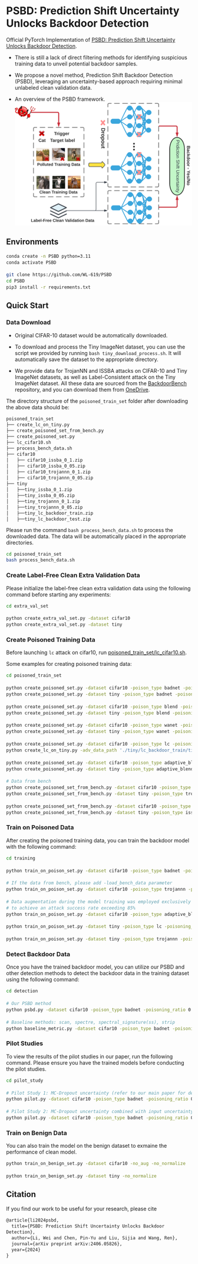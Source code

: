 # PSBD: Prediction Shift Uncertainty Unlocks Backdoor Detection 
Official PyTorch Implementation of [PSBD: Prediction Shift Uncertainty Unlocks Backdoor Detection](https://arxiv.org/abs/2406.05826).
* There is still a lack of direct filtering methods for identifying suspicious training data to unveil potential backdoor samples.
* We propose a novel method, Prediction Shift Backdoor Detection (PSBD), leveraging an uncertainty-based approach requiring minimal unlabeled clean validation data.

* An overview of the PSBD framework.
![PSBD](./images/PSBD.png)

## Environments
```bash
conda create -n PSBD python=3.11
conda activate PSBD

git clone https://github.com/WL-619/PSBD
cd PSBD
pip3 install -r requirements.txt
```

## Quick Start

### Data Download
- Original CIFAR-10 dataset would be automatically downloaded.

- To download and process the Tiny ImageNet dataset, you can use the script we provided by running `bash tiny_download_process.sh`. It will automatically save the dataset to the appropriate directory.

- We provide data for TrojanNN and ISSBA attacks on CIFAR-10 and Tiny ImageNet datasets, as well as Label-Consistent attack on the Tiny ImageNet dataset. All these data are sourced from the [BackdoorBench](https://github.com/SCLBD/BackdoorBench) repository, and you can download them from [OneDrive](https://1drv.ms/f/s!Ajixv2f3vMZfgQxLlGK26T5r5Qa1?e=3ldNAS).

The directory structure of the `poisoned_train_set` folder after downloading the above data should be:

```
poisoned_train_set
├── create_lc_on_tiny.py
├── create_poisoned_set_from_bench.py
├── create_poisoned_set.py
├── lc_cifar10.sh
├── process_bench_data.sh
├── cifar10
│   ├── cifar10_issba_0_1.zip
│   ├── cifar10_issba_0_05.zip
│   ├── cifar10_trojannn_0_1.zip
│   ├── cifar10_trojannn_0_05.zip
├── tiny
│   ├──tiny_issba_0_1.zip
│   ├──tiny_issba_0_05.zip
│   ├──tiny_trojannn_0_1.zip
│   ├──tiny_trojannn_0_05.zip
│   ├──tiny_lc_backdoor_train.zip
│   ├──tiny_lc_backdoor_test.zip
```

Please run the command `bash process_bench_data.sh` to process the downloaded data. The data will be automatically placed in the appropriate directories.
```bash
cd poisoned_train_set
bash process_bench_data.sh
```

### Create Label-Free Clean Extra Validation Data
Please initialize the label-free clean extra validation data using the following command before starting any experiments:
```bash
cd extra_val_set

python create_extra_val_set.py -dataset cifar10
python create_extra_val_set.py -dataset tiny
```

### Create Poisoned Training Data
Before launching `lc` attack on cifar10, run [poisoned_train_set/lc_cifar10.sh](/poisoned_train_set/lc_cifar10.sh).

Some examples for creating poisoned training data:
```bash
cd poisoned_train_set

python create_poisoned_set.py -dataset cifar10 -poison_type badnet -poisoning_ratio 0.1 
python create_poisoned_set.py -dataset tiny -poison_type badnet -poisoning_ratio 0.1

python create_poisoned_set.py -dataset cifar10 -poison_type blend -poisoning_ratio 0.1 -alpha 0.2
python create_poisoned_set.py -dataset tiny -poison_type blend -poisoning_ratio 0.1 -alpha 0.2

python create_poisoned_set.py -dataset cifar10 -poison_type wanet -poisoning_ratio 0.1 -cover_rate 0.2
python create_poisoned_set.py -dataset tiny -poison_type wanet -poisoning_ratio 0.1 -cover_rate 0.2

python create_poisoned_set.py -dataset cifar10 -poison_type lc -poisoning_ratio 0.1
python create_lc_on_tiny.py -adv_data_path './tiny/lc_backdoor_train/tiny_lc_train.npy' -poisoning_ratio 0.1

python create_poisoned_set.py -dataset cifar10 -poison_type adaptive_blend -poisoning_ratio 0.01 -cover_rate 0.01 -alpha 0.2
python create_poisoned_set.py -dataset tiny -poison_type adaptive_blend -poisoning_ratio 0.02 -cover_rate 0.02 -alpha 0.15

# Data from bench
python create_poisoned_set_from_bench.py -dataset cifar10 -poison_type trojannn -data_path './cifar10/trojannn_0_1/' -poisoning_ratio 0.1
python create_poisoned_set_from_bench.py -dataset tiny -poison_type trojannn -data_path './tiny/trojannn_0_1/' -poisoning_ratio 0.1

python create_poisoned_set_from_bench.py -dataset cifar10 -poison_type issba -data_path './cifar10/issba_0_1/' -poisoning_ratio 0.1
python create_poisoned_set_from_bench.py -dataset tiny -poison_type issba -data_path './tiny/issba_0_1/' -poisoning_ratio 0.1
```

### Train on Poisoned Data
After creating the poisoned training data, you can train the backdoor model with the following command:
```bash
cd training

python train_on_poison_set.py -dataset cifar10 -poison_type badnet -poisoning_ratio 0.1 -no_aug -no_normalize

# If the data from bench, please add -load_bench_data parameter
python train_on_poison_set.py -dataset cifar10 -poison_type trojannn -poisoning_ratio 0.1 -no_aug -no_normalize -load_bench_data

# Data augmentation during the model training was employed exclusively for Adaptive-Blend on CIFAR-10 and all experiments on Tiny ImageNet 
# to achieve an attack success rate exceeding 85%
python train_on_poison_set.py -dataset cifar10 -poison_type adaptive_blend -poisoning_ratio 0.01 -cover_rate 0.01 -alpha 0.2 -test_alpha 0.25 -no_normalize

python train_on_poison_set.py -dataset tiny -poison_type lc -poisoning_ratio 0.1 -no_normalize

python train_on_poison_set.py -dataset tiny -poison_type trojannn -poisoning_ratio 0.1 -no_normalize -load_bench_data
```

### Detect Backdoor Data
Once you have the trained backdoor model, you can utilize our PSBD and other detection methods to detect the backdoor data in the training dataset using the following command:
```bash
cd detection

# Our PSBD method
python psbd.py -dataset cifar10 -poison_type badnet -poisoning_ratio 0.1 -no_aug -no_normalize

# Baseline methods: scan, spectre, spectral_signature(ss), strip
python baseline_metric.py -dataset cifar10 -poison_type badnet -poisoning_ratio 0.1 -no_aug -no_normalize -baseline scan/
```

### Pilot Studies
To view the results of the pilot studies in our paper, run the following command. Please ensure you have the trained models before conducting the pilot studies.
```bash
cd pilot_study

# Pilot Study 1: MC-Dropout uncertainty (refer to our main paper for details)
python pilot.py -dataset cifar10 -poison_type badnet -poisoning_ratio 0.1 -no_aug -no_normalize

# Pilot Study 2: MC-Dropout uncertainty combined with input uncertainty (scaling up the image pixel values), as described in the appendix of our paper
python pilot.py -dataset cifar10 -poison_type badnet -poisoning_ratio 0.1 -no_aug -no_normalize -scale 3
```
### Train on Benign Data
You can also train the model on the benign dataset to exmaine the performance of clean model.
```bash
python train_on_benign_set.py -dataset cifar10 -no_aug -no_normalize

python train_on_benign_set.py -dataset tiny -no_normalize
```

## Citation
If you find our work to be useful for your research, please cite
```
@article{li2024psbd,
  title={PSBD: Prediction Shift Uncertainty Unlocks Backdoor Detection},
  author={Li, Wei and Chen, Pin-Yu and Liu, Sijia and Wang, Ren},
  journal={arXiv preprint arXiv:2406.05826},
  year={2024}
}
```
